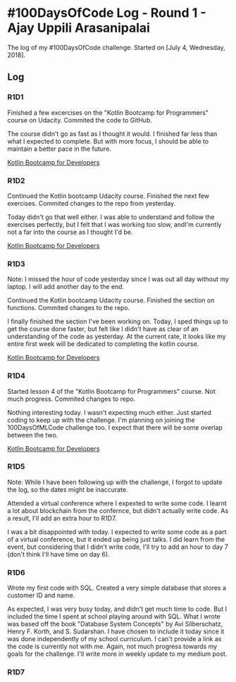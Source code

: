 # #100DaysOfCode Log - Round 1 - Ajay Uppili Arasanipalai

The log of my #100DaysOfCode challenge. Started on [July 4, Wednesday, 2018].

## Log

### R1D1 
Finished a few excercises on the "Kotlin Bootcamp for Programmers" course on Udacity. Commited the code to GitHub.

The course didn't go as fast as I thought it would. I finished far less than what I expected to complete. But with more focus, I should be able to maintain a better pace in the future.

[Kotlin Bootcamp for Developers](https://github.com/iyaja/Kotlin-Bootcamp-for-Programmers)

### R1D2
Continued the Kotlin bootcamp Udacity course. Finished the next few exercises. Commited changes to the repo from yesterday.

Today didn't go that well either. I was able to understand and follow the exercises perfectly, but I felt that I was working too slow, andI'm currently not a far into the course as I thought I'd be.

[Kotlin Bootcamp for Developers](https://github.com/iyaja/Kotlin-Bootcamp-for-Programmers)

### R1D3
Note: I missed the hour of code yesterday since I was out all day without my laptop. I will add another day to the end.

Continued the Kotlin bootcamp Udacity course. Finished the section on functions. Commited changes to the repo.

I finally finished the section I've been working on. Today, I sped things up to get the course done faster, but  felt like I didn't have as clear of an understanding of the code as yesterday. At the current rate, it looks like my entire first week will be dedicated to completing the kotlin course.

[Kotlin Bootcamp for Developers](https://github.com/iyaja/Kotlin-Bootcamp-for-Programmers)

### R1D4
Started lesson 4 of the "Kotlin Bootcamp for Programmers" course. Not much progress. Commited changes to repo.

Nothing interesting today. I wasn't expecting much either. Just started coding to keep up with the challenge. I'm planning on joining the 100DaysOfMLCode challenge too. I expect that there will be some overlap between the two.

[Kotlin Bootcamp for Developers](https://github.com/iyaja/Kotlin-Bootcamp-for-Programmers)

### R1D5
Note: While I have been following up with the challenge, I forgot to update the log, so the dates might be inaccurate.

Attended a virtual conference where I expexted to write some code. I learnt a lot about blockchain from the confernce, but didn't actually write code. As a result, I'll add an extra hour to R1D7.

I was a bit disappointed with today. I expected to write some code as a part of a virtual conference, but it ended up being just talks. I did learn from the event, but considering that I didn't write code, I'll try to add an hour to day 7 (don't think I'll have time on day 6).

### R1D6

Wrote my first code with SQL. Created a very simple database that stores a customer ID and name.

As expected, I was very busy today, and didn't get much time to code. But I included the time I spent at school playing around with SQL. What I wrote was based off the book "Database System Concepts" by Avi Silberschatz, Henry F. Korth, and S. Sudarshan. I have chosen to include it today since it was done independently of my school curriculum. I can't provide a link as the code is currently not with me. Again, not much progress towards my goals for the challenge. I'll write more in weekly update to my medium post.

### R1D7



